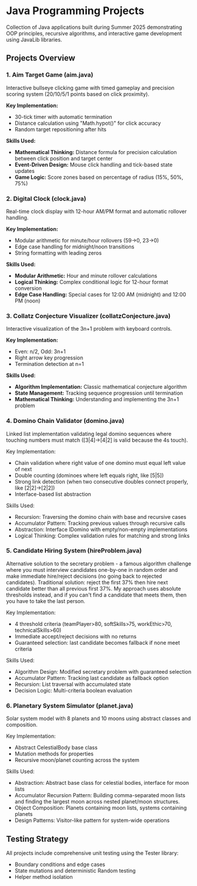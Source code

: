 # Java Programming Projects

Collection of Java applications built during Summer 2025 demonstrating OOP principles, recursive algorithms, and interactive game development using JavaLib libraries.

## Projects Overview

### 1. Aim Target Game (aim.java)
Interactive bullseye clicking game with timed gameplay and precision scoring system (20/10/5/1 points based on click proximity).

**Key Implementation:**
- 30-tick timer with automatic termination
- Distance calculation using "Math.hypot()" for click accuracy
- Random target repositioning after hits

**Skills Used:**
- **Mathematical Thinking:** Distance formula for precision calculation between click position and target center
- **Event-Driven Design:** Mouse click handling and tick-based state updates
- **Game Logic:** Score zones based on percentage of radius (15%, 50%, 75%)

### 2. Digital Clock (clock.java)
Real-time clock display with 12-hour AM/PM format and automatic rollover handling.

**Key Implementation:**
- Modular arithmetic for minute/hour rollovers (59→0, 23→0)
- Edge case handling for midnight/noon transitions
- String formatting with leading zeros

**Skills Used:**
- **Modular Arithmetic:** Hour and minute rollover calculations
- **Logical Thinking:** Complex conditional logic for 12-hour format conversion
- **Edge Case Handling:** Special cases for 12:00 AM (midnight) and 12:00 PM (noon)

### 3. Collatz Conjecture Visualizer (collatzConjecture.java)
Interactive visualization of the 3n+1 problem with keyboard controls.

**Key Implementation:**
- Even: n/2, Odd: 3n+1
- Right arrow key progression
- Termination detection at n=1

**Skills Used:**
- **Algorithm Implementation:** Classic mathematical conjecture algorithm
- **State Management:** Tracking sequence progression until termination
- **Mathematical Thinking:** Understanding and implementing the 3n+1 problem

### 4. Domino Chain Validator (domino.java)
Linked list implementation validating legal domino sequences where touching numbers must match ([3|4]→[4|2] is valid because the 4s touch).

Key Implementation:
- Chain validation where right value of one domino must equal left value of next
- Double counting (dominoes where left equals right, like [5|5])
- Strong link detection (when two consecutive doubles connect properly, like [2|2]→[2|2])
- Interface-based list abstraction

Skills Used:
- Recursion: Traversing the domino chain with base and recursive cases
- Accumulator Pattern: Tracking previous values through recursive calls
- Abstraction: Interface IDomino with empty/non-empty implementations
- Logical Thinking: Complex validation rules for matching and strong links

### 5. Candidate Hiring System (hireProblem.java)
Alternative solution to the secretary problem - a famous algorithm challenge where you must interview candidates one-by-one in random order and make immediate hire/reject decisions (no going back to rejected candidates). 
Traditional solution: reject the first 37% then hire next candidate better than all previous first 37%. 
My approach uses absolute thresholds instead, and if you can't find a candidate that meets them, then you have to take the last person.

Key Implementation:
- 4 threshold criteria (teamPlayer>80, softSkills>75, workEthic>70, technicalSkills>60)
- Immediate accept/reject decisions with no returns
- Guaranteed selection: last candidate becomes fallback if none meet criteria

Skills Used:
- Algorithm Design: Modified secretary problem with guaranteed selection
- Accumulator Pattern: Tracking last candidate as fallback option
- Recursion: List traversal with accumulated state
- Decision Logic: Multi-criteria boolean evaluation

### 6. Planetary System Simulator (planet.java)
Solar system model with 8 planets and 10 moons using abstract classes and composition.

Key Implementation:
- Abstract CelestialBody base class
- Mutation methods for properties
- Recursive moon/planet counting across the system

Skills Used:
- Abstraction: Abstract base class for celestial bodies, interface for moon lists
- Accumulator Recursion Pattern: Building comma-separated moon lists and finding the largest moon across nested planet/moon structures.
- Object Composition: Planets containing moon lists, systems containing planets
- Design Patterns: Visitor-like pattern for system-wide operations

## Testing Strategy

All projects include comprehensive unit testing using the Tester library:
- Boundary conditions and edge cases
- State mutations and deterministic Random testing
- Helper method isolation
  
